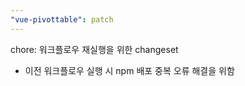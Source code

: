 ```yaml
---
"vue-pivottable": patch
---
```


chore: 워크플로우 재실행을 위한 changeset

- 이전 워크플로우 실행 시 npm 배포 중복 오류 해결을 위함